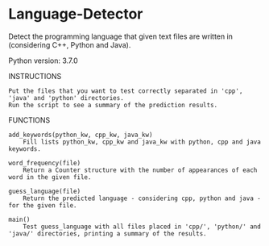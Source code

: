 # Language-Detector

Detect the programming language that given text files are written in (considering C++, Python and Java).

Python version: 3.7.0

INSTRUCTIONS

	Put the files that you want to test correctly separated in 'cpp', 'java' and 'python' directories.
	Run the script to see a summary of the prediction results. 

FUNCTIONS

	add_keywords(python_kw, cpp_kw, java_kw)
		Fill lists python_kw, cpp_kw and java_kw with python, cpp and java keywords.
		
	word_frequency(file)
		Return a Counter structure with the number of appearances of each word in the given file.
		
	guess_language(file)
		Return the predicted language - considering cpp, python and java - for the given file.
		
	main()
		Test guess_language with all files placed in 'cpp/', 'python/' and 'java/' directories, printing a summary of the results.
